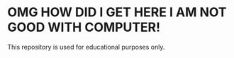 # OMG HOW DID I GET HERE I AM NOT GOOD WITH COMPUTER!


This repository is used for educational purposes only.
